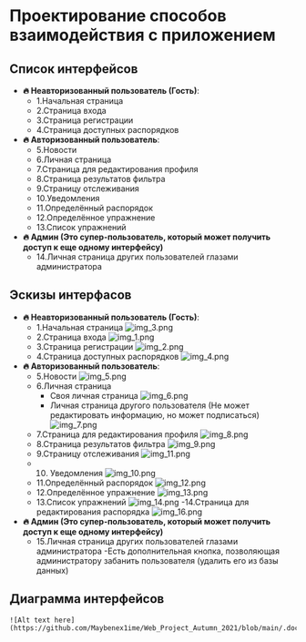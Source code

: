 # Проектирование способов взаимодействия с приложением

## Список интерфейсов 

- **🔥 Неавторизованный пользователь (Гость)**:
    - 1.Начальная страница
    - 2.Страница входа
    - 3.Страница регистрации
    - 4.Страница доступных распорядков
- **🔥 Авторизованный пользователь**:
    - 5.Новости
    - 6.Личная страница
    - 7.Страница для редактирования профиля
    - 8.Страница результатов фильтра
    - 9.Страницу отслеживания
    - 10.Уведомления
    - 11.Определённый распорядок
    - 12.Определённое упражнение
    - 13.Список упражнений
- **🔥 Админ (Это супер-пользователь, который может получить доступ к еще одному интерфейсу)**
    - 14.Личная страница других пользователей глазами администратора

## Эскизы интерфасов

- **🔥 Неавторизованный пользователь (Гость)**:
  - 1.Начальная страница
    ![img_3.png](img_3.png)
  - 2.Страница входа
    ![img_1.png](img_1.png)
  - 3.Страница регистрации
    ![img_2.png](img_2.png)
  - 4.Страница доступных распорядков
    ![img_4.png](img_4.png)
- **🔥 Авторизованный пользователь**:
  - 5.Новости
    ![img_5.png](img_5.png)
  - 6.Личная страница
    - Своя личная страница
    ![img_6.png](img_6.png)
    - Личная страница другого пользователя (Не может редактировать информацию, но может подписаться)
    ![img_7.png](img_7.png)
  - 7.Страница для редактирования профиля
    ![img_8.png](img_8.png)
  - 8.Страница результатов фильтра
    ![img_9.png](img_9.png)
  - 9.Страницу отслеживания
    ![img_11.png](img_11.png)
  - 10. Уведомления
    ![img_10.png](img_10.png)
  - 11.Определённый распорядок
    ![img_12.png](img_12.png)
  - 12.Определённое упражнение
    ![img_13.png](img_13.png)
  - 13.Список упражнений
    ![img_14.png](img_14.png)
  -14.Страница для редактирования распорядка
    ![img_16.png](img_16.png)
- **🔥 Админ (Это супер-пользователь, который может получить доступ к еще одному интерфейсу)**
  - 15.Личная страница других пользователей глазами администратора 
    -Есть дополнительная кнопка, позволяющая администратору забанить пользователя (удалить его из базы данных)
    

## Диаграмма интерфейсов
    
    ![Alt text here](https://github.com/Maybenex1ime/Web_Project_Autumn_2021/blob/main/.doc/Diagrams/UI%20Diagram.drawio.png)
